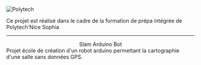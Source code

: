 ![Polytech](http://www.polytechnice.fr/jahia/jsp/jahia/templates/inc/img/polytech_nice-sophia.png)

Ce projet est réalisé dans le cadre de la formation de prépa intégrée de Polytech'Nice Sophia
* * *
<Center> Slam Arduino Bot </Center>
Projet école de création d'un robot arduino permettant la cartographie d'une salle sans données GPS.

